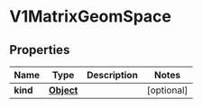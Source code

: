 

# V1MatrixGeomSpace

## Properties

Name | Type | Description | Notes
------------ | ------------- | ------------- | -------------
**kind** | [**Object**](.md) |  |  [optional]



